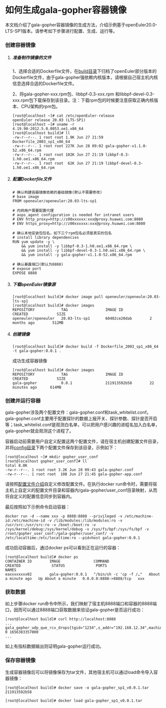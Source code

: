 # 如何生成gala-gopher容器镜像

本文档介绍了gala-gopher容器镜像的生成方法，介绍示例基于openEuler20.0-LTS-SP1版本。请参考如下步骤进行配置、生成、运行等。

### 创建容器镜像

1. ##### 准备制作镜像的文件

   1、选择合适的Dockerfile文件，在[build目录](../build)下归档了openEuler部分版本的Dockerfile文件，由于gala-gopher强依赖内核版本，请根据自己宿主机内核信息选择合适的Dockerfile文件。

   2、将gala-gopher-xxx.rpm包、libbpf-0.3-xxx.rpm 和libbpf-devel-0.3-xxx.rpm包下载保存到该目录。注：下载rpm包的时候要注意获取正确内核版本、CPU架构的rpm包。

   ```shell
   [root@localhost ~]# cat /etc/openEuler-release
   openEuler release 20.03 (LTS-SP1)
   [root@localhost ~]# uname -r
   4.19.90-2012.5.0.0053.oe1.x86_64
   [root@localhost build]# ll
   -rw-r--r--. 1 root root 1.9K Jun 27 21:59 Dockerfile_2003_sp1_x86_64
   -rw-r--r--. 1 root root 227K Jun 28 09:02 gala-gopher-v1.1.0-52.x86_64.rpm
   -rw-r--r--. 1 root root 102K Jun 27 21:19 libbpf-0.3-1.h0.oe1.x86_64.rpm
   -rw-r--r--. 1 root root  62K Jun 27 21:19 libbpf-devel-0.3-1.h0.oe1.x86_64.rpm
   ```

2. ##### 配置Dockerfile文件

   ```shell
   # 确认构建容器镜像依赖的基础镜像(默认不需要修改)
   # base image
   FROM openeuler/openeuler:20.03-lts-sp1
   
   # 内网用户需要配置代理
   # aops_agent configuration is needed for intranet users
   # ENV http_proxy=http://z00xxxxxx:xxx@proxy.huawei.com:8080
   # ENV https_proxy=http://z00xxxxxx:xxx@proxy.huawei.com:8080
   
   # 确认本地安装包包名，如下三个rpm包名必须是真实的包名
   # install library dependencies
   RUN yum update -y \
       && yum install -y libbpf-0.3-1.h0.oe1.x86_64.rpm \
       && yum install -y libbpf-devel-0.3-1.h0.oe1.x86_64.rpm \
       && yum install -y gala-gopher-v1.1.0-52.x86_64.rpm
       
   # 确认暴露端口(默认为8888)
   # expose port
   EXPOSE 8888
   ```

3. ##### 下载openEuler镜像源

   ```shell
   [root@localhost build]# docker image pull openeuler/openeule:20.03-lts-sp1
   [root@localhost build]# docker images
   REPOSITORY            TAG                 IMAGE ID            CREATED             SIZE
   openeuler/openeuler   20.03-lts-sp1       60402ce20dab        2 months ago        512MB
   ```

4. ##### 创建镜像

   ```shell
   [root@localhost build]# docker build -f Dockerfile_2003_sp1_x86_64 -t gala-gopher:0.0.1 .
   ```

   成功生成容器镜像

   ```shell
   [root@localhost build]# docker images
   REPOSITORY            TAG                 IMAGE ID            CREATED             SIZE
   gala-gopher           0.0.1               211913592b58        22 minutes ago      614MB
   ```

### 创建并运行容器

gala-gopher涉及两个配置文件：gala-gopher.conf和task_whitelist.conf。gala-gopher.conf主要用于配置探针的数据上报开关、探针参数、探针是否开启等；task_whitelist.conf是观测白名单，可以把用户感兴趣的进程名加入白名单，gala-gopher就会观测这个进程了。

容器启动前需要用户自定义配置这两个配置文件，请在宿主机创建配置文件目录，并将[config目录](../config)下两个配置文件保存到该目录，示例如下：

```shell
[root@localhost ~]# mkdir gopher_user_conf
[root@localhost gopher_user_conf]# ll
total 8.0K
-rw-r--r--. 1 root root 3.2K Jun 28 09:43 gala-gopher.conf
-rw-r--r--. 1 root root  108 Jun 27 21:45 gala-gopher-app.conf
```

请按照[配置文件介绍](conf_introduction.md)自定义修改配置文件。在执行docker run命令时，需要将宿主机上自定义的配置文件目录和容器内/gala-gopher/user_conf目录映射，从而将自定义的配置信息同步到容器内。

最后按照如下示例命令启动容器：

```shell
docker run -d --name xxx -p 8888:8888 --privileged -v /etc/machine-id:/etc/machine-id -v /lib/modules:/lib/modules:ro -v /usr/src:/usr/src:ro -v /boot:/boot:ro -v /sys/kernel/debug:/sys/kernel/debug -v /sys/fs/bpf:/sys/fs/bpf -v /root/gopher_user_conf:/gala-gopher/user_conf/ -v /etc/localtime:/etc/localtime:ro --pid=host gala-gopher:0.0.1
```

成功启动容器后，通过docker ps可以看到正在运行的容器：

```shell
[root@localhost build]# docker ps
CONTAINER ID        IMAGE               COMMAND                  CREATED              STATUS              PORTS                    NAMES
eaxxxxxxxx02        gala-gopher:0.0.1   "/bin/sh -c 'cp -f /…"   About a minute ago   Up About a minute   0.0.0.0:8888->8888/tcp   xxx
```

### 获取数据

如上步骤docker run命令中所示，我们映射了宿主机8888端口和容器的8888端口，因而可以通过8888端口获取数据来验证gala-gopher是否运行成功：

```shell
[root@localhost build]# curl http://localhost:8888
...
gala_gopher_udp_que_rcv_drops{tgid="1234",s_addr="192.168.12.34",machine_id="xxxxx",hostname="eaxxxxxxxx02"} 0 1656383357000
...
```

如上有指标数据输出则证明gala-gopher运行成功。

### 保存容器镜像

生成容器镜像后可以将镜像保存为tar文件，其他宿主机可以通过load命令导入容器镜像：

```shell
[root@localhost build]# docker save -o gala-gopher_sp1_v0.0.1.tar 211913592b58
```

```shell
[root@localhost build]# docker load gala-gopher_sp1_v0.0.1.tar
```
